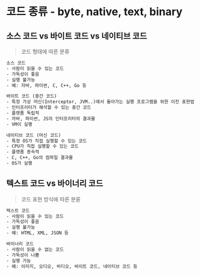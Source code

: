 # 코드 종류 - byte, native, text, binary

## 소스 코드 vs 바이트 코드 vs 네이티브 코드

> 코드 형태에 따른 분류

```txt
소스 코드
- 사람이 읽을 수 있는 코드
- 가독성이 좋음
- 실행 불가능
- 예: 자바, 파이썬, C, C++, Go 등

바이트 코드 (중간 코드)
- 특정 가상 머신(Interceptor, JVM..)에서 돌아가는 실행 프로그램을 위한 이진 표현법
- 인터프리터가 해석할 수 있는 중간 코드
- 플랫폼 독립적
- 자바, 파이썬, JS의 인터프리터의 결과물
- VM이 실행

네이티브 코드 (머신 코드)
- 특정 OS가 직접 실행할 수 있는 코드
- CPU가 직접 실행할 수 있는 코드
- 플랫폼 종속적
- C, C++, Go의 컴파일 결과물
- OS가 실행
```

## 텍스트 코드 vs 바이너리 코드

> 코드 표현 방식에 따른 분륜

```txt
텍스트 코드
- 사람이 읽을 수 있는 코드
- 가독성이 좋음
- 실행 불가능
- 예: HTML, XML, JSON 등

바이너리 코드
- 사람이 읽을 수 없는 코드
- 가독성이 나쁨
- 실행 가능
- 예: 이미지, 오디오, 비디오, 바이트 코드, 네이티브 코드 등
```
